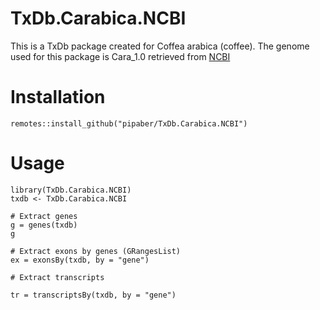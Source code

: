# TxDb.Carabica.NCBI
This is a TxDb package created for Coffea arabica (coffee). The genome used for this package is Cara_1.0 retrieved from [NCBI](https://www.ncbi.nlm.nih.gov/datasets/taxonomy/13443/) 

# Installation
```{r}
remotes::install_github("pipaber/TxDb.Carabica.NCBI")
```
# Usage

```{r}
library(TxDb.Carabica.NCBI)
txdb <- TxDb.Carabica.NCBI

# Extract genes
g = genes(txdb)
g

# Extract exons by genes (GRangesList)
ex = exonsBy(txdb, by = "gene")

# Extract transcripts

tr = transcriptsBy(txdb, by = "gene")
```
